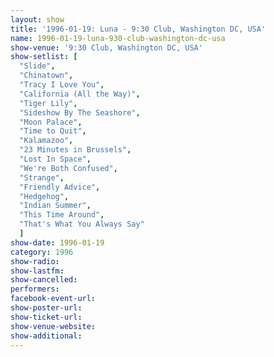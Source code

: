 ```yaml
---
layout: show
title: '1996-01-19: Luna - 9:30 Club, Washington DC, USA'
name: 1996-01-19-luna-930-club-washington-dc-usa
show-venue: '9:30 Club, Washington DC, USA'
show-setlist: [
  "Slide",
  "Chinatown",
  "Tracy I Love You",
  "California (All the Way)",
  "Tiger Lily",
  "Sideshow By The Seashore",
  "Moon Palace",
  "Time to Quit",
  "Kalamazoo",
  "23 Minutes in Brussels",
  "Lost In Space",
  "We're Both Confused",
  "Strange",
  "Friendly Advice",
  "Hedgehog",
  "Indian Summer",
  "This Time Around",
  "That's What You Always Say"
  ]
show-date: 1996-01-19
category: 1996
show-radio: 
show-lastfm: 
show-cancelled: 
performers: 
facebook-event-url: 
show-poster-url: 
show-ticket-url: 
show-venue-website: 
show-additional: 
---
```



